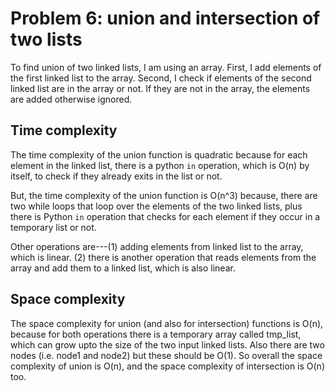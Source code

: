 Problem 6: union and intersection of two lists
=================================================
To find union of two linked lists, I am using an array. First, I add elements of the first linked list to the array. Second, I check if elements of the second linked list are in the array or not. If they are not in the array, the elements are added otherwise ignored. 

Time complexity
---------------------
The time complexity of the union function is quadratic because for each element in the linked list, there is a python `in` operation, which is O(n) by itself, to check if they already exits in the list or not. 

But, the time complexity of the union function is O(n^3) because, there are two while loops that loop over the elements of the two linked lists, plus there is Python `in` operation that checks for each element if they occur in a temporary list or not.

 Other operations are---(1) adding elements from linked list to the array, which is linear. (2) there is another operation that reads elements from the array and add them to a linked list, which is also linear.

 Space complexity
 -------------------
 The space complexity for union (and also for intersection) functions is O(n), because for both operations there is a temporary array called tmp_list, which can grow upto the size of the two input linked lists. Also there are two nodes (i.e. node1 and node2) but these should be O(1). So overall the space complexity of union is O(n), and the space complexity of intersection is O(n) too.
